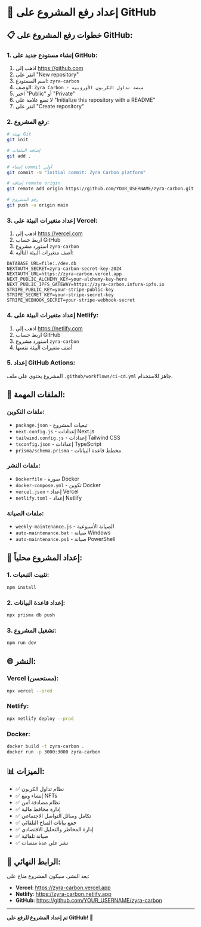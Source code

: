 # 🚀 إعداد رفع المشروع على GitHub

## 📋 خطوات رفع المشروع على GitHub:

### **1. إنشاء مستودع جديد على GitHub:**
1. اذهب إلى https://github.com
2. انقر على "New repository"
3. اسم المستودع: `zyra-carbon`
4. الوصف: `Zyra Carbon - منصة تداول الكربون الأوروبية`
5. اختر "Public" أو "Private"
6. لا تضع علامة على "Initialize this repository with a README"
7. انقر على "Create repository"

### **2. رفع المشروع:**
```bash
# تهيئة Git
git init

# إضافة الملفات
git add .

# إنشاء commit أولي
git commit -m "Initial commit: Zyra Carbon platform"

# إضافة remote origin
git remote add origin https://github.com/YOUR_USERNAME/zyra-carbon.git

# رفع المشروع
git push -u origin main
```

### **3. إعداد متغيرات البيئة على Vercel:**
1. اذهب إلى https://vercel.com
2. اربط حساب GitHub
3. استورد مشروع `zyra-carbon`
4. أضف متغيرات البيئة التالية:

```
DATABASE_URL=file:./dev.db
NEXTAUTH_SECRET=zyra-carbon-secret-key-2024
NEXTAUTH_URL=https://zyra-carbon.vercel.app
NEXT_PUBLIC_ALCHEMY_KEY=your-alchemy-key-here
NEXT_PUBLIC_IPFS_GATEWAY=https://zyra-carbon.infura-ipfs.io
STRIPE_PUBLIC_KEY=your-stripe-public-key
STRIPE_SECRET_KEY=your-stripe-secret-key
STRIPE_WEBHOOK_SECRET=your-stripe-webhook-secret
```

### **4. إعداد متغيرات البيئة على Netlify:**
1. اذهب إلى https://netlify.com
2. اربط حساب GitHub
3. استورد مشروع `zyra-carbon`
4. أضف متغيرات البيئة نفسها

### **5. إعداد GitHub Actions:**
المشروع يحتوي على ملف `.github/workflows/ci-cd.yml` جاهز للاستخدام.

## 📁 الملفات المهمة:

### **ملفات التكوين:**
- `package.json` - تبعيات المشروع
- `next.config.js` - إعدادات Next.js
- `tailwind.config.js` - إعدادات Tailwind CSS
- `tsconfig.json` - إعدادات TypeScript
- `prisma/schema.prisma` - مخطط قاعدة البيانات

### **ملفات النشر:**
- `Dockerfile` - صورة Docker
- `docker-compose.yml` - تكوين Docker
- `vercel.json` - إعداد Vercel
- `netlify.toml` - إعداد Netlify

### **ملفات الصيانة:**
- `weekly-maintenance.js` - الصيانة الأسبوعية
- `auto-maintenance.bat` - صيانة Windows
- `auto-maintenance.ps1` - صيانة PowerShell

## 🔧 إعداد المشروع محلياً:

### **1. تثبيت التبعيات:**
```bash
npm install
```

### **2. إعداد قاعدة البيانات:**
```bash
npx prisma db push
```

### **3. تشغيل المشروع:**
```bash
npm run dev
```

## 🌐 النشر:

### **Vercel (مستحسن):**
```bash
npx vercel --prod
```

### **Netlify:**
```bash
npx netlify deploy --prod
```

### **Docker:**
```bash
docker build -t zyra-carbon .
docker run -p 3000:3000 zyra-carbon
```

## 📊 الميزات:

- ✅ نظام تداول الكربون
- ✅ إنشاء وبيع NFTs
- ✅ نظام مصادقة آمن
- ✅ إدارة محافظ مالية
- ✅ تكامل وسائل التواصل الاجتماعي
- ✅ جمع بيانات المناخ التلقائي
- ✅ إدارة المخاطر والتحليل الاقتصادي
- ✅ صيانة تلقائية
- ✅ نشر على عدة منصات

## 🎯 الرابط النهائي:
بعد النشر، سيكون المشروع متاح على:
- **Vercel**: https://zyra-carbon.vercel.app
- **Netlify**: https://zyra-carbon.netlify.app
- **GitHub**: https://github.com/YOUR_USERNAME/zyra-carbon

---

**تم إعداد المشروع للرفع على GitHub! 🎉**
